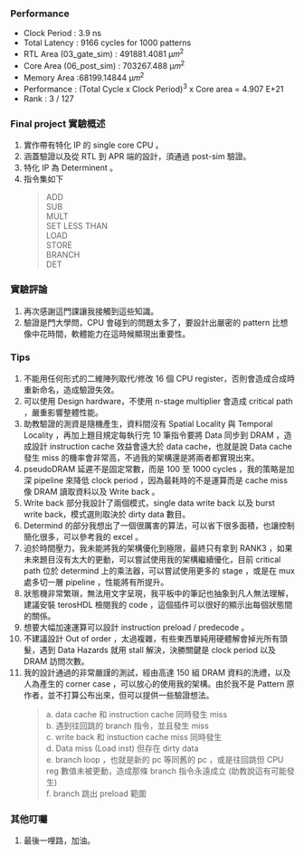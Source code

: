### Performance
- Clock Period : 3.9 ns
- Total Latency : 9166 cycles for 1000 patterns
- RTL Area (03_gate_sim) : 491881.4081  μ𝑚<sup>2 </sup>
- Core Area (06_post_sim) : 703267.488  μ𝑚<sup>2</sup>
- Memory Area :68199.14844 μ𝑚<sup>2</sup>
- Performance : (Total Cycle x Clock Period)<sup>3</sup> x Core area = 4.907 E+21
- Rank : 3 / 127

### Final project 實驗概述
1. 實作帶有特化 IP 的 single core CPU 。
2. 涵蓋驗證以及從 RTL 到 APR 端的設計，須通過 post-sim 驗證。 
3. 特化 IP 為 Determinent 。
4. 指令集如下
   > ADD <br>
   > SUB<br>
   > MULT<br>
   > SET LESS THAN<br>
   > LOAD<br>
   > STORE<br>
   > BRANCH<br>
   > DET<br>


### 實驗評論
1. 再次感謝這門課讓我接觸到這些知識。
2. 驗證是門大學問，CPU 會碰到的問題太多了，要設計出嚴密的 pattern 比想像中花時間，軟體能力在這時候顯現出重要性。

### Tips

1. 不能用任何形式的二維陣列取代/修改 16 個 CPU register，否則會造成合成時重新命名，造成驗證失效。
2. 可以使用 Design hardware，不使用 n-stage multiplier 會造成 critical path ，嚴重影響整體性能。
3. 助教驗證的測資是隨機產生，資料間沒有 Spatial Locality 與 Temporal Locality ，再加上題目規定每執行完 10 筆指令要將 Data 同步到 DRAM ，造成設計 instruction cache 效益會遠大於 data cache，也就是說 Data cache 發生 miss 的機率會非常高，不過我的架構還是將兩者都實現出來。
4. pseudoDRAM 延遲不是固定常數，而是 100 至 1000 cycles ，我的策略是加深 pipeline 來降低 clock period ，因為最耗時的不是運算而是 cache miss 像 DRAM 讀取資料以及 Write back 。
5. Write back 部分我設計了兩個模式，single data write back 以及 burst write back，模式選則取決於 dirty data 數目。
6. Determind 的部分我想出了一個很厲害的算法，可以省下很多面積，也讓控制簡化很多，可以參考我的 excel 。
7. 迫於時間壓力，我未能將我的架構優化到極限，最終只有拿到 RANK3 ，如果未來題目沒有太大的更動，可以嘗試使用我的架構繼續優化，目前 critical path 位於 determind 上的乘法器，可以嘗試使用更多的 stage ，或是在 mux 處多切一層 pipeline ，性能將有所提升。
8. 狀態機非常繁瑣，無法用文字呈現，我平板中的筆記也抽象到凡人無法理解，建議安裝 terosHDL 檢閱我的 code ，這個插件可以很好的顯示出每個狀態間的關係。
9. 想要大幅加速運算可以設計 instruction preload / predecode 。
10. 不建議設計 Out of order ，太過複雜，有些東西單純用硬體解會掉光所有頭髮，遇到 Data Hazards 就用 stall 解決，決勝關鍵是 clock period 以及 DRAM 訪問次數。
11. 我的設計通過的非常嚴謹的測試，經由高達 150 組 DRAM 資料的洗禮，以及人為產生的 corner case ，可以放心的使用我的架構。由於我不是 Pattern 原作者，並不打算公布出來，但可以提供一些驗證想法。
    > a. data cache 和 instruction cache 同時發生 miss <br>
    > b. 遇到往回跳的 branch 指令，並且發生 miss<br>
    > c. write back 和 instuction cache miss 同時發生<br>
    > d. Data miss (Load inst) 但存在 dirty data<br>
    > e. branch loop ，也就是新的 pc 等同舊的 pc ，或是往回跳但 CPU reg 數值未被更動，造成那條 branch 指令永遠成立 (助教說這有可能發生)<br>
    > f. branch 跳出 preload 範圍<br>


### 其他叮囑
1. 最後一哩路，加油。
